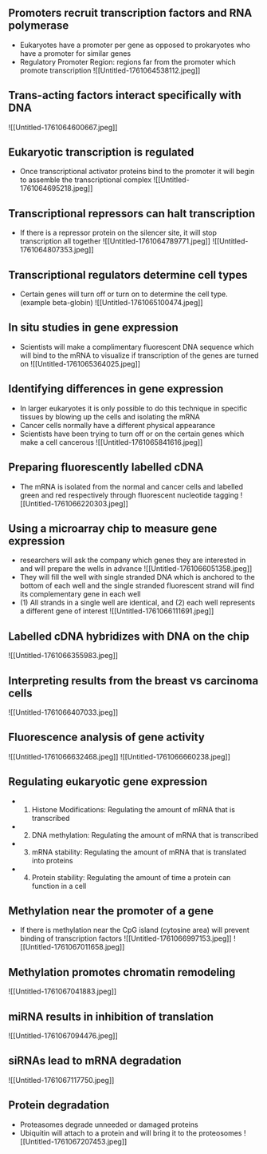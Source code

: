 ## Promoters recruit transcription factors and RNA polymerase
- Eukaryotes have a promoter per gene as opposed to prokaryotes who have a promoter for similar genes
- Regulatory Promoter Region: regions far from the promoter which promote transcription
![[Untitled-1761064538112.jpeg]]
## Trans-acting factors interact specifically with DNA
![[Untitled-1761064600667.jpeg]]
## Eukaryotic transcription is regulated
- Once transcriptional activator proteins bind to the promoter it will begin to assemble the transcriptional complex
![[Untitled-1761064695218.jpeg]]
## Transcriptional repressors can halt transcription
- If there is a repressor protein on the silencer site, it will stop transcription all together
![[Untitled-1761064789771.jpeg]]
![[Untitled-1761064807353.jpeg]]
## Transcriptional regulators determine cell types
- Certain genes will turn off or turn on to determine the cell type. (example beta-globin)
![[Untitled-1761065100474.jpeg]]
## In situ studies in gene expression
- Scientists will make a complimentary fluorescent DNA sequence which will bind to the mRNA to visualize if transcription of the genes are turned on
![[Untitled-1761065364025.jpeg]]
## Identifying differences in gene expression
- In larger eukaryotes it is only possible to do this technique in specific tissues by blowing up the cells and isolating the mRNA
- Cancer cells normally have a different physical appearance
- Scientists have been trying to turn off or on the certain genes which make a cell cancerous
![[Untitled-1761065841616.jpeg]]
## Preparing fluorescently labelled cDNA
- The mRNA is isolated from the normal and cancer cells and labelled green and red respectively through fluorescent nucleotide tagging
![[Untitled-1761066220303.jpeg]]
## Using a microarray chip to measure gene expression
- researchers will ask the company which genes they are interested in and will prepare the wells in advance
![[Untitled-1761066051358.jpeg]]
- They will fill the well with single stranded DNA which is anchored to the bottom of each well and the single stranded fluorescent strand will find its complementary gene in each well
- (1) All strands in a single well are identical, and (2) each well represents a different gene of interest
![[Untitled-1761066111691.jpeg]]
## Labelled cDNA hybridizes with DNA on the chip
![[Untitled-1761066355983.jpeg]]
## Interpreting results from the breast vs carcinoma cells
![[Untitled-1761066407033.jpeg]]
## Fluorescence analysis of gene activity
![[Untitled-1761066632468.jpeg]]
![[Untitled-1761066660238.jpeg]]
## Regulating eukaryotic gene expression
- 1. Histone Modifications: Regulating the amount of mRNA that is transcribed
- 2. DNA methylation: Regulating the amount of mRNA that is transcribed
- 3. mRNA stability: Regulating the amount of mRNA that is translated into proteins
- 4. Protein stability: Regulating the amount of time a protein can function in a cell
## Methylation near the promoter of a gene
- If there is methylation near the CpG island (cytosine area) will prevent binding of transcription factors
![[Untitled-1761066997153.jpeg]]
![[Untitled-1761067011658.jpeg]]
## Methylation promotes chromatin remodeling
![[Untitled-1761067041883.jpeg]]
## miRNA results in inhibition of translation
![[Untitled-1761067094476.jpeg]]
## siRNAs lead to mRNA degradation
![[Untitled-1761067117750.jpeg]]
## Protein degradation
- Proteasomes degrade unneeded or damaged proteins
- Ubiquitin will attach to a protein and will bring it to the proteosomes
![[Untitled-1761067207453.jpeg]]